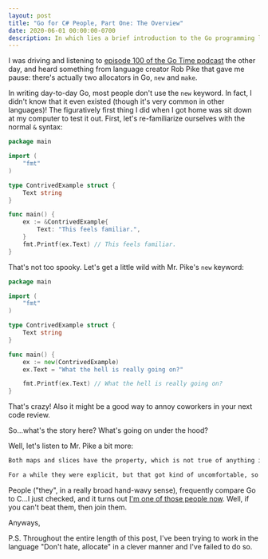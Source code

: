 ```yaml
---
layout: post
title: "Go for C# People, Part One: The Overview"
date: 2020-06-01 00:00:00-0700
description: In which lies a brief introduction to the Go programming language, primarily geared towards C# people.
---
```


I was driving and listening to [episode 100 of the Go Time podcast](https://changelog.com/gotime/100) the other day, and heard something from language creator Rob Pike that gave me pause: there's actually two allocators in Go, `new` and `make`. 

In writing day-to-day Go, most people don't use the `new` keyword. In fact, I didn't know that it even existed (though it's very common in other languages)! The figuratively first thing I did when I got home was sit down at my computer to test it out. First, let's re-familiarize ourselves with the normal `&` syntax:

```go
package main

import (
	"fmt"
)

type ContrivedExample struct {
	Text string
}

func main() {
	ex := &ContrivedExample{
		Text: "This feels familiar.",
	}
	fmt.Printf(ex.Text) // This feels familiar.
}
```

That's not too spooky. Let's get a little wild with Mr. Pike's `new` keyword:

```go
package main

import (
	"fmt"
)

type ContrivedExample struct {
	Text string
}

func main() {
	ex := new(ContrivedExample)
	ex.Text = "What the hell is really going on?"

	fmt.Printf(ex.Text) // What the hell is really going on?
}
```

That's crazy! Also it might be a good way to annoy coworkers in your next code review.

So...what's the story here? What's going on under the hood?

Well, let's listen to Mr. Pike a bit more:

```markdown
Both maps and slices have the property, which is not true of anything in C, at least at the base level, which is that the memory representation is somewhat hidden from the user. They come with a more complex structure to hold the length of the array, or the hash buckets for the map, or whatever. And in C you never have anything like that at the basic level language… So that was a challenge. It turned out to be a challenge later, because in order to make slices and maps work properly, they have to be passed as the address of that in a descriptor block, and we struggled with how to best hide those pointers from the user.

For a while they were explicit, but that got kind of uncomfortable, so eventually we just broke down and made them completely hidden. But to do that, we kind of had to change the way memory allocation worked a bit, which is why there’s two allocators - new and make. And I was never happy with that; I don’t think anybody was really happy with how it all worked out…
```

People ("they", in a really broad hand-wavy sense), frequently compare Go to C...I just checked, and it turns out [I'm one of those people now](https://kfcampbell.com/blog/2020/go-for-csharp-people-part-one/). Well, if you can't beat them, then join them.

Anyways, 


P.S. Throughout the entire length of this post, I've been trying to work in the language "Don't hate, allocate" in a clever manner and I've failed to do so.